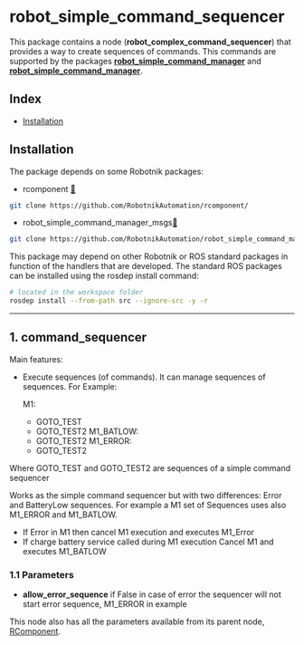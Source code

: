 # robot_simple_command_sequencer

This package contains a node (**robot_complex_command_sequencer**) that provides a way to create sequences of commands. This commands are supported by the packages [**robot_simple_command_manager**](https://github.com/RobotnikAutomation/robot_simple_command_manager/) and [**robot_simple_command_manager**](https://github.com/RobotnikAutomation/robot_simple_command_sequencer/).

## Index

- [Installation](#Installation)

## Installation

The package depends on some Robotnik packages:

- rcomponent [🔗](https://github.com/RobotnikAutomation/rcomponent/)

```bash
git clone https://github.com/RobotnikAutomation/rcomponent/
```

- robot_simple_command_manager_msgs[🔗](https://github.com/RobotnikAutomation/robot_simple_command_manager_msgs)

```bash
git clone https://github.com/RobotnikAutomation/robot_simple_command_manager_msgs
```


This package may depend on other Robotnik or ROS standard packages in function of the handlers that are developed. The standard ROS packages can be installed using the rosdep install command:

```bash
# located in the workspace folder
rosdep install --from-path src --ignore-src -y -r
```

---

## 1. command_sequencer

Main features:

* Execute sequences (of commands). It can manage sequences of sequences. For Example:

  M1:
  - GOTO_TEST
  - GOTO_TEST2
  M1_BATLOW:
  - GOTO_TEST2
  M1_ERROR:
  - GOTO_TEST2

Where GOTO_TEST and GOTO_TEST2 are sequences of a simple command sequencer

Works as the simple command sequencer but with two differences: Error and BatteryLow sequences.
For example a M1 set of Sequences uses also M1_ERROR and M1_BATLOW.

- If Error in M1 then cancel M1 execution and executes M1_Error
- If charge battery service called during M1 execution Cancel M1 and executes M1_BATLOW 

### 1.1 Parameters

- **allow_error_sequence** if False in case of error the sequencer will not start error sequence, M1_ERROR in example


This node also has all the parameters available from its parent node, [RComponent](https://github.com/RobotnikAutomation/rcomponent/blob/master/src/rcomponent/rcomponent.py).

